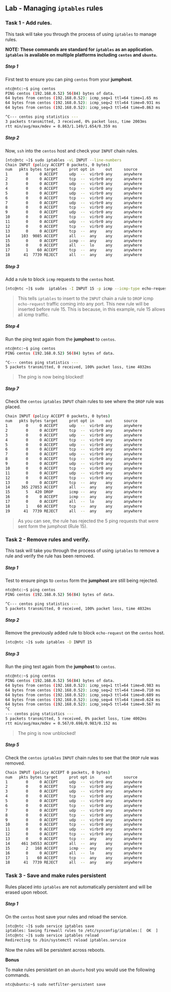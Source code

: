 ## Lab - Managing `iptables` rules 

### Task 1 - Add rules.

This task will take you through the process of using `iptables` to manage rules.

**NOTE:  These commands are standard for `iptables` as an application.  `iptables` is available on multiple platforms including `centos` and `ubuntu`.** 


##### Step 1

First test to ensure you can ping `centos` from your **jumphost**.

```bash
ntc@ntc:~$ ping centos
PING centos (192.168.0.52) 56(84) bytes of data.
64 bytes from centos (192.168.0.52): icmp_seq=1 ttl=64 time=1.65 ms
64 bytes from centos (192.168.0.52): icmp_seq=2 ttl=64 time=0.931 ms
64 bytes from centos (192.168.0.52): icmp_seq=3 ttl=64 time=0.863 ms

^C--- centos ping statistics ---
3 packets transmitted, 3 received, 0% packet loss, time 2003ms
rtt min/avg/max/mdev = 0.863/1.149/1.654/0.359 ms
```


##### Step 2

Now, `ssh` into the `centos` host and check your `INPUT` chain rules.

```bash
[ntc@ntc ~]$ sudo iptables -vL INPUT --line-numbers 
Chain INPUT (policy ACCEPT 0 packets, 0 bytes)
num   pkts bytes target     prot opt in     out     source               destination         
1        0     0 ACCEPT     udp  --  virbr0 any     anywhere             anywhere             udp dpt:domain
2        0     0 ACCEPT     tcp  --  virbr0 any     anywhere             anywhere             tcp dpt:domain
3        0     0 ACCEPT     udp  --  virbr0 any     anywhere             anywhere             udp dpt:bootps
4        0     0 ACCEPT     tcp  --  virbr0 any     anywhere             anywhere             tcp dpt:bootps
5        0     0 ACCEPT     udp  --  virbr0 any     anywhere             anywhere             udp dpt:domain
6        0     0 ACCEPT     tcp  --  virbr0 any     anywhere             anywhere             tcp dpt:domain
7        0     0 ACCEPT     udp  --  virbr0 any     anywhere             anywhere             udp dpt:bootps
8        0     0 ACCEPT     tcp  --  virbr0 any     anywhere             anywhere             tcp dpt:bootps
9        0     0 ACCEPT     udp  --  virbr0 any     anywhere             anywhere             udp dpt:domain
10       0     0 ACCEPT     tcp  --  virbr0 any     anywhere             anywhere             tcp dpt:domain
11       0     0 ACCEPT     udp  --  virbr0 any     anywhere             anywhere             udp dpt:bootps
12       0     0 ACCEPT     tcp  --  virbr0 any     anywhere             anywhere             tcp dpt:bootps
13       0     0 ACCEPT     tcp  --  any    any     anywhere             anywhere             tcp dpts:commplex-main:x11 ctstate NEW,ESTABLISHED
14     103  9085 ACCEPT     all  --  any    any     anywhere             anywhere             state RELATED,ESTABLISHED
15       0     0 ACCEPT     icmp --  any    any     anywhere             anywhere            
16       0     0 ACCEPT     all  --  lo     any     anywhere             anywhere            
17       1    60 ACCEPT     tcp  --  any    any     anywhere             anywhere             state NEW tcp dpt:ssh
18      41  7739 REJECT     all  --  any    any     anywhere             anywhere             reject-with icmp-host-prohibited
```


##### Step 3

Add a rule to block `icmp` requests to the `centos` host.

```bash
[ntc@ntc ~]$ sudo  iptables -I INPUT 15 -p icmp --icmp-type echo-request -j DROP
```

> This tells `iptables` to insert to the `INPUT` chain a rule to `DROP` icmp `echo-request` traffic coming into any port.  This new rule will be inserted before rule 15.  This is because, in this example, rule 15 allows all icmp traffic.


##### Step 4

Run the ping test again from the **jumphost** to `centos`.

```bash
ntc@ntc:~$ ping centos
PING centos (192.168.0.52) 56(84) bytes of data.

^C--- centos ping statistics ---
5 packets transmitted, 0 received, 100% packet loss, time 4032ms
```

> The ping is now being blocked!


##### Step 7

Check the `centos` `iptables` `INPUT` chain rules to see where the `DROP` rule was placed.

```bash
Chain INPUT (policy ACCEPT 0 packets, 0 bytes)
num   pkts bytes target     prot opt in     out     source               destination         
1        0     0 ACCEPT     udp  --  virbr0 any     anywhere             anywhere             udp dpt:domain
2        0     0 ACCEPT     tcp  --  virbr0 any     anywhere             anywhere             tcp dpt:domain
3        0     0 ACCEPT     udp  --  virbr0 any     anywhere             anywhere             udp dpt:bootps
4        0     0 ACCEPT     tcp  --  virbr0 any     anywhere             anywhere             tcp dpt:bootps
5        0     0 ACCEPT     udp  --  virbr0 any     anywhere             anywhere             udp dpt:domain
6        0     0 ACCEPT     tcp  --  virbr0 any     anywhere             anywhere             tcp dpt:domain
7        0     0 ACCEPT     udp  --  virbr0 any     anywhere             anywhere             udp dpt:bootps
8        0     0 ACCEPT     tcp  --  virbr0 any     anywhere             anywhere             tcp dpt:bootps
9        0     0 ACCEPT     udp  --  virbr0 any     anywhere             anywhere             udp dpt:domain
10       0     0 ACCEPT     tcp  --  virbr0 any     anywhere             anywhere             tcp dpt:domain
11       0     0 ACCEPT     udp  --  virbr0 any     anywhere             anywhere             udp dpt:bootps
12       0     0 ACCEPT     tcp  --  virbr0 any     anywhere             anywhere             tcp dpt:bootps
13       0     0 ACCEPT     tcp  --  any    any     anywhere             anywhere             tcp dpts:commplex-main:x11 ctstate NEW,ESTABLISHED
14     365 27853 ACCEPT     all  --  any    any     anywhere             anywhere             state RELATED,ESTABLISHED
15       5   420 DROP       icmp --  any    any     anywhere             anywhere             icmp echo-request
16       0     0 ACCEPT     icmp --  any    any     anywhere             anywhere            
17       0     0 ACCEPT     all  --  lo     any     anywhere             anywhere            
18       1    60 ACCEPT     tcp  --  any    any     anywhere             anywhere             state NEW tcp dpt:ssh
19      41  7739 REJECT     all  --  any    any     anywhere             anywhere             reject-with icmp-host-prohibited
```

> As you can see, the rule has rejected the 5 ping requests that were sent form the jumphost (Rule 15).









### Task 2 - Remove rules and verify.

This task will take you through the process of using `iptables` to remove a rule and verify the rule has been removed.


##### Step 1

Test to ensure pings to `centos` form the **jumphost** are still being rejected.

```bash
ntc@ntc:~$ ping centos
PING centos (192.168.0.52) 56(84) bytes of data.

^C--- centos ping statistics ---
5 packets transmitted, 0 received, 100% packet loss, time 4032ms
```


##### Step 2

Remove the previously added rule to block `echo-request` on the `centos` host.

```bash
[ntc@ntc ~]$ sudo iptables -D INPUT 15
```


##### Step 3

Run the ping test again from the **jumphost** to `centos`.

```bash
ntc@ntc:~$ ping centos
PING centos (192.168.0.52) 56(84) bytes of data.
64 bytes from centos (192.168.0.52): icmp_seq=1 ttl=64 time=0.983 ms
64 bytes from centos (192.168.0.52): icmp_seq=2 ttl=64 time=0.710 ms
64 bytes from centos (192.168.0.52): icmp_seq=3 ttl=64 time=0.609 ms
64 bytes from centos (192.168.0.52): icmp_seq=4 ttl=64 time=0.624 ms
64 bytes from centos (192.168.0.52): icmp_seq=5 ttl=64 time=0.567 ms
^C
--- centos ping statistics ---
5 packets transmitted, 5 received, 0% packet loss, time 4002ms
rtt min/avg/max/mdev = 0.567/0.698/0.983/0.152 ms
```

> The ping is now unblocked!


##### Step 5

Check the `centos` `iptables` `INPUT` chain rules to see that  the `DROP` rule was removed.

```bash
Chain INPUT (policy ACCEPT 0 packets, 0 bytes)
num   pkts bytes target     prot opt in     out     source               destination         
1        0     0 ACCEPT     udp  --  virbr0 any     anywhere             anywhere             udp dpt:domain
2        0     0 ACCEPT     tcp  --  virbr0 any     anywhere             anywhere             tcp dpt:domain
3        0     0 ACCEPT     udp  --  virbr0 any     anywhere             anywhere             udp dpt:bootps
4        0     0 ACCEPT     tcp  --  virbr0 any     anywhere             anywhere             tcp dpt:bootps
5        0     0 ACCEPT     udp  --  virbr0 any     anywhere             anywhere             udp dpt:domain
6        0     0 ACCEPT     tcp  --  virbr0 any     anywhere             anywhere             tcp dpt:domain
7        0     0 ACCEPT     udp  --  virbr0 any     anywhere             anywhere             udp dpt:bootps
8        0     0 ACCEPT     tcp  --  virbr0 any     anywhere             anywhere             tcp dpt:bootps
9        0     0 ACCEPT     udp  --  virbr0 any     anywhere             anywhere             udp dpt:domain
10       0     0 ACCEPT     tcp  --  virbr0 any     anywhere             anywhere             tcp dpt:domain
11       0     0 ACCEPT     udp  --  virbr0 any     anywhere             anywhere             udp dpt:bootps
12       0     0 ACCEPT     tcp  --  virbr0 any     anywhere             anywhere             tcp dpt:bootps
13       0     0 ACCEPT     tcp  --  any    any     anywhere             anywhere             tcp dpts:commplex-main:x11 ctstate NEW,ESTABLISHED
14     461 34553 ACCEPT     all  --  any    any     anywhere             anywhere             state RELATED,ESTABLISHED
15       2   168 ACCEPT     icmp --  any    any     anywhere             anywhere            
16       0     0 ACCEPT     all  --  lo     any     anywhere             anywhere            
17       1    60 ACCEPT     tcp  --  any    any     anywhere             anywhere             state NEW tcp dpt:ssh
18      41  7739 REJECT     all  --  any    any     anywhere             anywhere             reject-with icmp-host-prohibited
```

### Task 3 - Save and make rules persistent


Rules placed into `iptables` are not automatically persistent and will be erased upon reboot.

##### Step 1

On the `centos` host save your rules and reload the service.

```bash
[ntc@ntc ~]$ sudo service iptables save   
iptables: Saving firewall rules to /etc/sysconfig/iptables:[  OK  ]
[ntc@ntc ~]$ sudo service iptables reload
Redirecting to /bin/systemctl reload iptables.service
```

Now the rules will be persistent across reboots.

**Bonus**

To make rules persistant on an `ubuntu` host you would use the following commands.

```bash
ntc@ubuntu:~$ sudo netfilter-persistent save
```